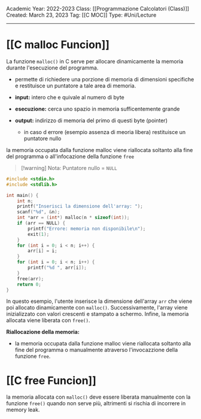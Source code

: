 Academic Year: 2022-2023
Class: [[Programmazione Calcolatori (Class)]]
Created: March 23, 2023
Tag: [[C MOC]]
Type: #Uni/Lecture 

---
# [[C malloc Funcion]]
La funzione `malloc()` in C serve per allocare dinamicamente la memoria durante l'esecuzione del programma.

- permette di richiedere una porzione di memoria di dimensioni specifiche e restituisce un puntatore a tale area di memoria.

- **input:** intero che e quivale al numero di byte
- **esecuzione:** cerca uno spazio in memoria sufficentemente grande
- **output:** indirizzo di memoria del primo di questi byte (pointer)
	- in caso d errore (esempio assenza di meoria libera) restituisce un puntatore nullo 

la memoria occupata dalla funzione malloc viene riallocata soltanto alla fine del programma o all'infocazione della funzione `free`
>[!warning] Nota:
>Puntatore nullo = `NULL`

```c
#include <stdio.h>
#include <stdlib.h>

int main() {
    int n;
    printf("Inserisci la dimensione dell'array: ");
    scanf("%d", &n);
    int *arr = (int*) malloc(n * sizeof(int));
    if (arr == NULL) {
        printf("Errore: memoria non disponibile\n");
        exit(1);
    }
    for (int i = 0; i < n; i++) {
        arr[i] = i;
    }
    for (int i = 0; i < n; i++) {
        printf("%d ", arr[i]);
    }
    free(arr);
    return 0;
}
```
In questo esempio, l'utente inserisce la dimensione dell'array `arr` che viene poi allocato dinamicamente con `malloc()`. Successivamente, l'array viene inizializzato con valori crescenti e stampato a schermo. Infine, la memoria allocata viene liberata con `free()`.

**Riallocazione della memoria:**
- la memoria occupata dalla funzione malloc viene riallocata soltanto alla fine del programma o manualmente atraverso l'invocazzione della funzione `free`.

# [[C free Funcion]]
la memoria allocata con `malloc()` deve essere liberata manualmente con la funzione `free()` quando non serve più, altrimenti si rischia di incorrere in memory leak.